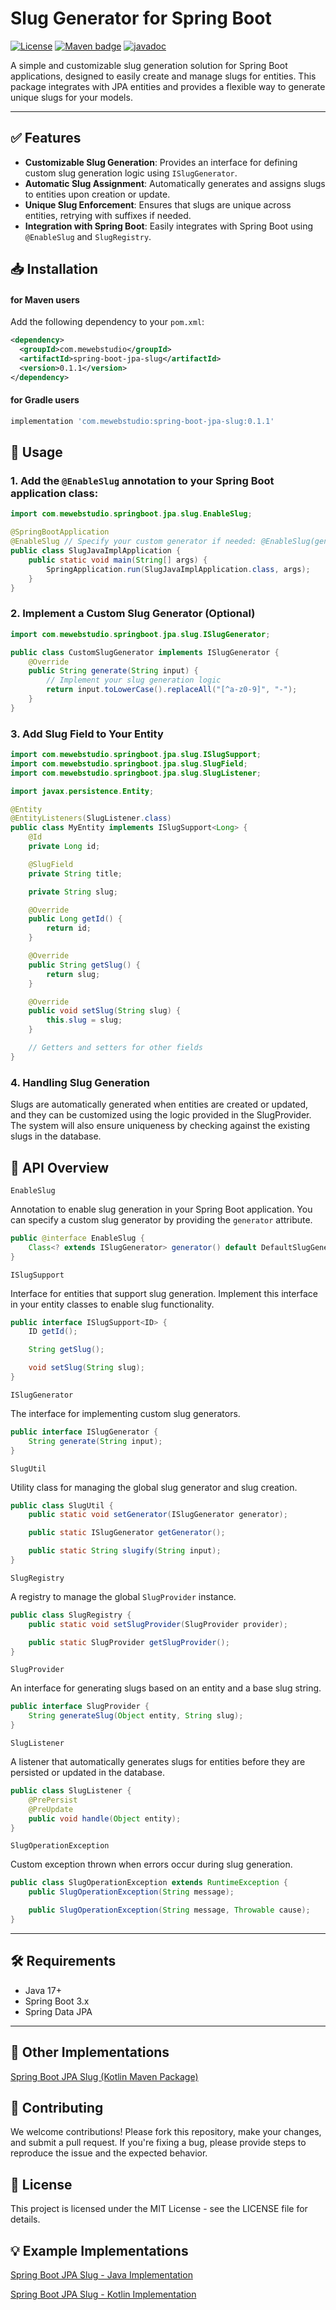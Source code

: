 # Slug Generator for Spring Boot

[![License](https://img.shields.io/badge/License-MIT-blue.svg)](https://opensource.org/licenses/MIT)
[![Maven badge](https://maven-badges.herokuapp.com/maven-central/com.mewebstudio/spring-boot-jpa-slug/badge.svg?style=flat)](https://central.sonatype.com/artifact/com.mewebstudio/spring-boot-jpa-slug)
[![javadoc](https://javadoc.io/badge2/com.mewebstudio/spring-boot-jpa-slug/javadoc.svg)](https://javadoc.io/doc/com.mewebstudio/spring-boot-jpa-slug)

A simple and customizable slug generation solution for Spring Boot applications, designed to easily create and manage slugs for entities. This package integrates with JPA entities and provides a flexible way to generate unique slugs for your models.

---

## ✅ Features

- **Customizable Slug Generation**: Provides an interface for defining custom slug generation logic using `ISlugGenerator`.
- **Automatic Slug Assignment**: Automatically generates and assigns slugs to entities upon creation or update.
- **Unique Slug Enforcement**: Ensures that slugs are unique across entities, retrying with suffixes if needed.
- **Integration with Spring Boot**: Easily integrates with Spring Boot using `@EnableSlug` and `SlugRegistry`.

## 📥 Installation

#### for Maven users

Add the following dependency to your `pom.xml`:

```xml
<dependency>
  <groupId>com.mewebstudio</groupId>
  <artifactId>spring-boot-jpa-slug</artifactId>
  <version>0.1.1</version>
</dependency>
```

#### for Gradle users
```groovy
implementation 'com.mewebstudio:spring-boot-jpa-slug:0.1.1'
```

## 🚀 Usage

### 1. Add the `@EnableSlug` annotation to your Spring Boot application class:

```java
import com.mewebstudio.springboot.jpa.slug.EnableSlug;

@SpringBootApplication
@EnableSlug // Specify your custom generator if needed: @EnableSlug(generator = CustomSlugGenerator.class) 
public class SlugJavaImplApplication {
    public static void main(String[] args) {
        SpringApplication.run(SlugJavaImplApplication.class, args);
    }
}
```

### 2. Implement a Custom Slug Generator (Optional)

```java
import com.mewebstudio.springboot.jpa.slug.ISlugGenerator;

public class CustomSlugGenerator implements ISlugGenerator {
    @Override
    public String generate(String input) {
        // Implement your slug generation logic
        return input.toLowerCase().replaceAll("[^a-z0-9]", "-");
    }
}
```

### 3. Add Slug Field to Your Entity

```java
import com.mewebstudio.springboot.jpa.slug.ISlugSupport;
import com.mewebstudio.springboot.jpa.slug.SlugField;
import com.mewebstudio.springboot.jpa.slug.SlugListener;

import javax.persistence.Entity;

@Entity
@EntityListeners(SlugListener.class)
public class MyEntity implements ISlugSupport<Long> {
    @Id
    private Long id;

    @SlugField
    private String title;

    private String slug;

    @Override
    public Long getId() {
        return id;
    }

    @Override
    public String getSlug() {
        return slug;
    }

    @Override
    public void setSlug(String slug) {
        this.slug = slug;
    }

    // Getters and setters for other fields
}
```

### 4. Handling Slug Generation

Slugs are automatically generated when entities are created or updated, and they can be customized using the logic provided in the SlugProvider. The system will also ensure uniqueness by checking against the existing slugs in the database.

## 📘 API Overview

`EnableSlug`

Annotation to enable slug generation in your Spring Boot application. You can specify a custom slug generator by providing the `generator` attribute.

```java
public @interface EnableSlug {
    Class<? extends ISlugGenerator> generator() default DefaultSlugGenerator.class;
}
```

`ISlugSupport`

Interface for entities that support slug generation. Implement this interface in your entity classes to enable slug functionality.

```java
public interface ISlugSupport<ID> {
    ID getId();

    String getSlug();

    void setSlug(String slug);
}
```

`ISlugGenerator`

The interface for implementing custom slug generators.
```java
public interface ISlugGenerator {
    String generate(String input);
}
```

`SlugUtil`

Utility class for managing the global slug generator and slug creation.
```java
public class SlugUtil {
    public static void setGenerator(ISlugGenerator generator);

    public static ISlugGenerator getGenerator();

    public static String slugify(String input);
}
```

`SlugRegistry`

A registry to manage the global `SlugProvider` instance.
```java
public class SlugRegistry {
    public static void setSlugProvider(SlugProvider provider);

    public static SlugProvider getSlugProvider();
}
```

`SlugProvider`

An interface for generating slugs based on an entity and a base slug string.
```java
public interface SlugProvider {
    String generateSlug(Object entity, String slug);
}
```

`SlugListener`

A listener that automatically generates slugs for entities before they are persisted or updated in the database.
```java
public class SlugListener {
    @PrePersist
    @PreUpdate
    public void handle(Object entity);
}
```

`SlugOperationException`

Custom exception thrown when errors occur during slug generation.
```java
public class SlugOperationException extends RuntimeException {
    public SlugOperationException(String message);

    public SlugOperationException(String message, Throwable cause);
}
```

---

## 🛠 Requirements

- Java 17+
- Spring Boot 3.x
- Spring Data JPA

---

## 🔁 Other Implementations

[Spring Boot JPA Slug (Kotlin Maven Package)](https://github.com/mewebstudio/spring-boot-jpa-slug-kotlin)

## 🤝 Contributing
We welcome contributions! Please fork this repository, make your changes, and submit a pull request. If you're fixing a bug, please provide steps to reproduce the issue and the expected behavior.

## 📄 License
This project is licensed under the MIT License - see the LICENSE file for details.

## 💡 Example Implementations

[Spring Boot JPA Slug - Java Implementation](https://github.com/mewebstudio/spring-boot-jpa-slug-java-impl)

[Spring Boot JPA Slug - Kotlin Implementation](https://github.com/mewebstudio/spring-boot-jpa-slug-kotlin-impl)
